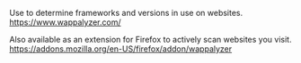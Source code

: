 Use to determine frameworks and versions in use on websites. 
https://www.wappalyzer.com/

Also available as an extension for Firefox to actively scan websites you visit. 
https://addons.mozilla.org/en-US/firefox/addon/wappalyzer
